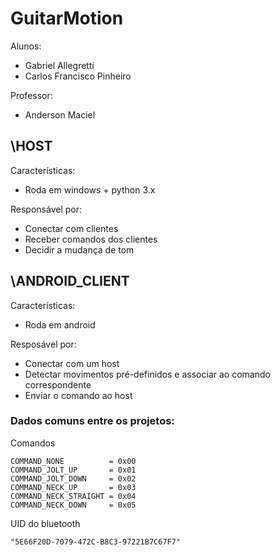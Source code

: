 # GuitarMotion

Alunos:  
* Gabriel Allegretti   
* Carlos Francisco Pinheiro    

Professor:
* Anderson Maciel    

## \HOST

Características:
* Roda em windows + python 3.x

Responsável por:
* Conectar com clientes
* Receber comandos dos clientes
* Decidir a mudança de tom

## \ANDROID_CLIENT

Características:
* Roda em android

Resposável por:
* Conectar com um host
* Detectar movimentos pré-definidos e associar ao comando correspondente
* Enviar o comando ao host

### Dados comuns entre os projetos:

Comandos
```
COMMAND_NONE          = 0x00
COMMAND_JOLT_UP       = 0x01
COMMAND_JOLT_DOWN     = 0x02
COMMAND_NECK_UP       = 0x03
COMMAND_NECK_STRAIGHT = 0x04
COMMAND_NECK_DOWN     = 0x05
```

UID do bluetooth
```
"5E66F20D-7079-472C-B8C3-97221B7C67F7"
```
